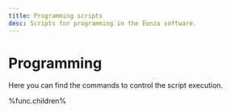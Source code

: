 ```yaml
---
title: Programming scripts
desc: Scripts for programming in the Eonza software.
---
```

# Programming

Here you can find the commands to control the script execution.

%func.children%

